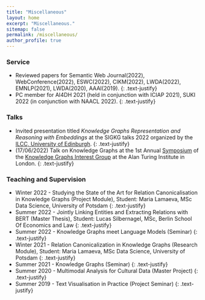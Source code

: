 ```yaml
---
title: "Miscellaneous"
layout: home
excerpt: "Miscellaneous."
sitemap: false
permalink: /miscellaneous/
author_profile: true
---
```



### Service

* Reviewed papers for Semantic Web Journal(2022), WebConference(2022), ESWC(2022), CIKM(2022), LWDA(2022), EMNLP(2021), LWDA(2020), AAAI(2019).
{: .text-justify}
* PC member for AI4DH 2021 (held in conjunction with ICIAP 2021), SUKI 2022 (in conjunction with NAACL 2022).
{: .text-justify}

### Talks
* Invited presentation titled *Knowledge Graphs Representation and Reasoning with Embeddings* at the SIGKG talks 2022 organized by the [ILCC, University of Edinburgh](https://web.inf.ed.ac.uk/ilcc).
{: .text-justify}
* (17/06/2022) Talk on Knowledge Graphs at the 1st Annual [Symposium](https://www.eventbrite.com/e/1st-annual-symposium-of-the-knowledge-graphs-ig-the-alan-turing-institute-tickets-310987932277) of the [Knowledge Graphs Interest Group](https://www.turing.ac.uk/research/interest-groups/knowledge-graphs) at the Alan Turing Institute in London. 
{: .text-justify}


### Teaching and Supervision

* Winter 2022 - Studying the State of the Art for Relation Canonicalisation in Knowledge Graphs (Project Module), Student: Maria Lamaeva, MSc Data Science, University of Potsdam
{: .text-justify}
* Summer 2022 - Jointly Linking Entities and Extracting Relations with BERT (Master Thesis), Student: Lucas Silbernagel, MSc, Berlin School Of Economics and Law
{: .text-justify}
* Summer 2022 - Knowledge Graphs meet Language Models (Seminar)
{: .text-justify}
* Winter 2021 - Relation Canonicalization in Knowledge Graphs (Research Module), Student: Maria Lamaeva, MSc Data Science, University of Potsdam
{: .text-justify}
* Summer 2021 - Knowledge Graphs (Seminar)
{: .text-justify}
* Summer 2020 - Multimodal Analysis for Cultural Data (Master Project)
{: .text-justify}
* Summer 2019 - Text Visualisation in Practice (Project Seminar)
{: .text-justify}
